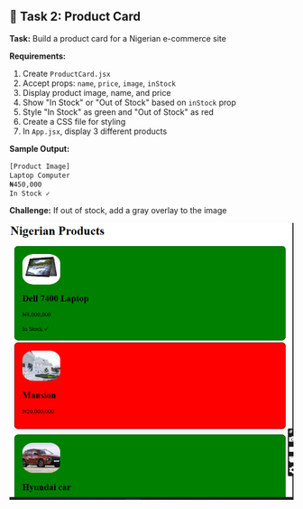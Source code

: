 ## 🎯 Task 2: Product Card

**Task:** Build a product card for a Nigerian e-commerce site

**Requirements:**
1. Create `ProductCard.jsx`
2. Accept props: `name`, `price`, `image`, `inStock`
3. Display product image, name, and price
4. Show "In Stock" or "Out of Stock" based on `inStock` prop
5. Style "In Stock" as green and "Out of Stock" as red
6. Create a CSS file for styling
7. In `App.jsx`, display 3 different products

**Sample Output:**
```
[Product Image]
Laptop Computer
₦450,000
In Stock ✓
```

**Challenge:** If out of stock, add a gray overlay to the image

![alt text](<Screenshot 2025-10-22 042457.png>)
